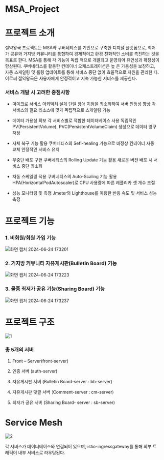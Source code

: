 # MSA_Project

# 프로젝트 소개
절약왕국 프로젝트는 MSA와 쿠버네티스를 기반으로 구축한 디지털 플랫폼으로, 최저가 공유와 거지방 커뮤니티를 통합하여 경제적이고 환경 친화적인 소비를 촉진하는 것을 목표로 한다. MSA를 통해 각 기능이 독립
적으로 개발되고 운영되어 유연성과 확장성이 향상된다. 쿠버네티스를 활용한 컨테이너 오케스트레이션은 높
은 가용성을 보장하고, 자동 스케일링 및 롤링 업데이트를 통해 서비스 중단 없이 효율적으로 자원을 관리한
다. 이로써 절약왕국은 사용자에게 안정적이고 지속 가능한 서비스를 제공한다.

### 서비스 개발 시 고려한 중점사항
- 마이크로 서비스 아키텍처 설계
단일 장애 지점을 최소화하여 서버 안정성 향상
각 서비스의 필요 리소스에 맞게 독립적으로 스케일링 가능

-	데이터 가용성 확보
각 서비스별로 적합한 데이터베이스 사용
독립적인 PV(PersistentVolume), PVC(PersistentVolumeClaim) 생성으로 데이터 영구 저장

-	자체 복구 기능 활용
쿠버네티스의 Sefl-healing 기능으로 비정상 컨테이너 자동 교체
안정적인 서비스 유지

-	무중단 배포 구현
쿠버네티스의 Rolling Update 기능 활용
새로운 버전 배포 시 서비스 중단 최소화 

-	자동 스케일링 적용
쿠버네티스의 Auto-Scaling 기능 활용
HPA(HorizontalPodAutoscaler)로 CPU 사용량에 따른 레플리카 셋 개수 조절

-	성능 모니터링 및 측정
Jmeter와 Lighthouse를 이용한 반응 속도 및 서비스 성능 측정



# 프로젝트 기능

### 1. 비회원/회원 가입 기능
![화면 캡처 2024-06-24 173201](https://github.com/rndudals/MSA_Project/assets/102203336/6380a198-a280-4471-972c-1fbc974a2eca)


### 2. 거지방 커뮤니티 자유게시판(Bulletin Board) 기능
![화면 캡처 2024-06-24 173223](https://github.com/rndudals/MSA_Project/assets/102203336/08220c47-1f9f-460e-a3f2-ff6cb10b8cfc)


### 3. 물품 최저가 공유 기능(Sharing Board) 기능
![화면 캡처 2024-06-24 173237](https://github.com/rndudals/MSA_Project/assets/102203336/6ec1a5aa-2edd-459b-a095-b800002ccb95)



# 프로젝트 구조
![1](https://github.com/rndudals/MSA_Project/assets/102203336/b9c01d9c-2061-469c-a398-a8078146407d)

### 총 5개의 서버
1. Front – Server(front-server)

2. 인증 서버 (auth-server)

3. 자유게시판 서버 (Bulletin Board-server : bb-server)

4. 자유게시판 댓글 서버 (Comment-server : cm-server)

5. 최저가 공유 서버 (Sharing Board- server : sb-server)



# Service Mesh
![2](https://github.com/rndudals/MSA_Project/assets/102203336/5a8390f2-6f1b-4edd-a76f-1119ed963d04)

각 서비스가 데이터베이스와 연결되어 있으며, istio-ingressgateway를 통해 외부 트래픽이 내부 서비스로 라우팅된다. 


